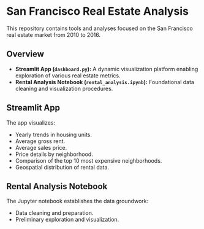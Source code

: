 # San Francisco Real Estate Analysis

This repository contains tools and analyses focused on the San Francisco real estate market from 2010 to 2016.

## Overview

- **Streamlit App (`dashboard.py`):** A dynamic visualization platform enabling exploration of various real estate metrics.
- **Rental Analysis Notebook (`rental_analysis.ipynb`):** Foundational data cleaning and visualization procedures.

## Streamlit App

The app visualizes:

- Yearly trends in housing units.
- Average gross rent.
- Average sales price.
- Price details by neighborhood.
- Comparison of the top 10 most expensive neighborhoods.
- Geospatial distribution of rental data.

## Rental Analysis Notebook

The Jupyter notebook establishes the data groundwork:

- Data cleaning and preparation.
- Preliminary exploration and visualization.
